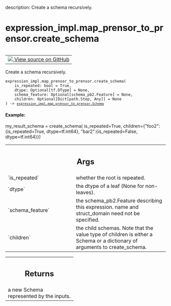 description: Create a schema recursively.

<div itemscope itemtype="http://developers.google.com/ReferenceObject">
<meta itemprop="name" content="expression_impl.map_prensor_to_prensor.create_schema" />
<meta itemprop="path" content="Stable" />
</div>

# expression_impl.map_prensor_to_prensor.create_schema

<!-- Insert buttons and diff -->

<table class="tfo-notebook-buttons tfo-api nocontent" align="left">
<td>
  <a target="_blank" href="https://github.com/google/struct2tensor/blob/master/struct2tensor/expression_impl/map_prensor_to_prensor.py#L152-L183">
    <img src="https://www.tensorflow.org/images/GitHub-Mark-32px.png" />
    View source on GitHub
  </a>
</td>
</table>



Create a schema recursively.

<pre class="devsite-click-to-copy prettyprint lang-py tfo-signature-link">
<code>expression_impl.map_prensor_to_prensor.create_schema(
    is_repeated: bool = True,
    dtype: Optional[tf.DType] = None,
    schema_feature: Optional[schema_pb2.Feature] = None,
    children: Optional[Dict[path.Step, Any]] = None
) -> <a href="../../expression_impl/map_prensor_to_prensor/Schema.md"><code>expression_impl.map_prensor_to_prensor.Schema</code></a>
</code></pre>



<!-- Placeholder for "Used in" -->


#### Example:


my_result_schema = create_schema(
  is_repeated=True,
  children={"foo2":{is_repeated=True, dtype=tf.int64},
            "bar2":{is_repeated=False, dtype=tf.int64}})

<!-- Tabular view -->
 <table class="responsive fixed orange">
<colgroup><col width="214px"><col></colgroup>
<tr><th colspan="2"><h2 class="add-link">Args</h2></th></tr>

<tr>
<td>
`is_repeated`
</td>
<td>
whether the root is repeated.
</td>
</tr><tr>
<td>
`dtype`
</td>
<td>
the dtype of a leaf (None for non-leaves).
</td>
</tr><tr>
<td>
`schema_feature`
</td>
<td>
the schema_pb2.Feature describing this expression. name and
struct_domain need not be specified.
</td>
</tr><tr>
<td>
`children`
</td>
<td>
the child schemas. Note that the value type of children is either
a Schema or a dictionary of arguments to create_schema.
</td>
</tr>
</table>



<!-- Tabular view -->
 <table class="responsive fixed orange">
<colgroup><col width="214px"><col></colgroup>
<tr><th colspan="2"><h2 class="add-link">Returns</h2></th></tr>
<tr class="alt">
<td colspan="2">
a new Schema represented by the inputs.
</td>
</tr>

</table>
